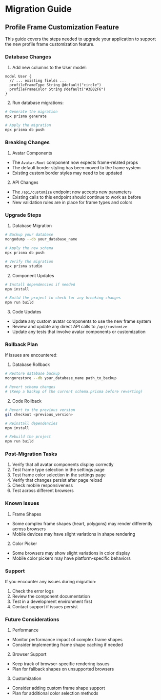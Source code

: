 # Migration Guide

## Profile Frame Customization Feature

This guide covers the steps needed to upgrade your application to support the new profile frame customization feature.

### Database Changes

1. Add new columns to the User model:

```prisma
model User {
  // ... existing fields ...
  profileFrameType String @default("circle")
  profileFrameColor String @default("#3B82F6")
}
```

2. Run database migrations:

```bash
# Generate the migration
npx prisma generate

# Apply the migration
npx prisma db push
```

### Breaking Changes

1. Avatar Components

- The `Avatar.Root` component now expects frame-related props
- The default border styling has been moved to the frame system
- Existing custom border styles may need to be updated

2. API Changes

- The `/api/customize` endpoint now accepts new parameters
- Existing calls to this endpoint should continue to work as before
- New validation rules are in place for frame types and colors

### Upgrade Steps

1. Database Migration

```bash
# Backup your database
mongodump --db your_database_name

# Apply the new schema
npx prisma db push

# Verify the migration
npx prisma studio
```

2. Component Updates

```bash
# Install dependencies if needed
npm install

# Build the project to check for any breaking changes
npm run build
```

3. Code Updates

- Update any custom avatar components to use the new frame system
- Review and update any direct API calls to `/api/customize`
- Update any tests that involve avatar components or customization

### Rollback Plan

If issues are encountered:

1. Database Rollback

```bash
# Restore database backup
mongorestore --db your_database_name path_to_backup

# Revert schema changes
# (Keep a backup of the current schema.prisma before reverting)
```

2. Code Rollback

```bash
# Revert to the previous version
git checkout <previous_version>

# Reinstall dependencies
npm install

# Rebuild the project
npm run build
```

### Post-Migration Tasks

1. Verify that all avatar components display correctly
2. Test frame type selection in the settings page
3. Test frame color selection in the settings page
4. Verify that changes persist after page reload
5. Check mobile responsiveness
6. Test across different browsers

### Known Issues

1. Frame Shapes

- Some complex frame shapes (heart, polygons) may render differently across browsers
- Mobile devices may have slight variations in shape rendering

2. Color Picker

- Some browsers may show slight variations in color display
- Mobile color pickers may have platform-specific behaviors

### Support

If you encounter any issues during migration:

1. Check the error logs
2. Review the component documentation
3. Test in a development environment first
4. Contact support if issues persist

### Future Considerations

1. Performance

- Monitor performance impact of complex frame shapes
- Consider implementing frame shape caching if needed

2. Browser Support

- Keep track of browser-specific rendering issues
- Plan for fallback shapes on unsupported browsers

3. Customization

- Consider adding custom frame shape support
- Plan for additional color selection methods
